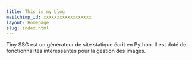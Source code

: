 ```yaml
---
title: This is my blog
mailchimp_id: xxxxxxxxxxxxxxxxxx
layout: Homepage
slug: index.html
---
```



Tiny SSG est un générateur de site statique écrit en Python. 
Il est doté de fonctionnalités intéressantes pour la gestion des images.

